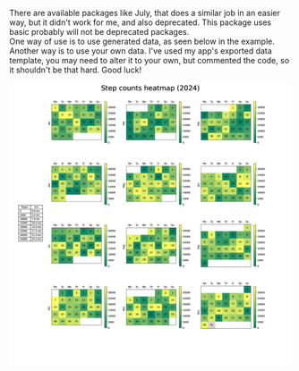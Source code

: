 There are available packages like July, that does a similar job in an easier way, but it didn't work for me, and also deprecated. This package uses basic probably will not be deprecated packages. <br>
One way of use is to use generated data, as seen below in the example.
Another way is to use your own data. I've used my app's exported data template, you may need to alter it to your own, but commented the code, so it shouldn't be that hard. Good luck!

![x](example.png)

